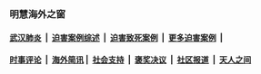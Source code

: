 
### 明慧海外之窗

####  [武汉肺炎](indexes/365.md?t=05261101) &nbsp;|&nbsp;  [迫害案例综述](indexes/328.md?t=05261101) &nbsp;|&nbsp; [迫害致死案例](indexes/277.md?t=05261101)  &nbsp;|&nbsp; [更多迫害案例](indexes/81.md?t=05261101)  &nbsp;|&nbsp; 
####  [时事评论](indexes/19.md?t=05261101) &nbsp;|&nbsp; [海外简讯](indexes/245.md?t=05261101)&nbsp;|&nbsp;  [社会支持](indexes/140.md?t=05261101) &nbsp;|&nbsp; [褒奖决议](indexes/282.md?t=05261101) &nbsp;|&nbsp; [社区报道](indexes/91.md?t=05261101)  &nbsp;|&nbsp; [天人之间](indexes/78.md?t=05261101) 

